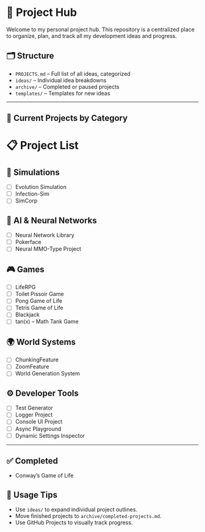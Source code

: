 # 🧠 Project Hub

Welcome to my personal project hub. This repository is a centralized place to organize, plan, and track all my development ideas and progress.

## 🗂 Structure
- `PROJECTS.md` – Full list of all ideas, categorized
- `ideas/` – Individual idea breakdowns
- `archive/` – Completed or paused projects
- `templates/` – Templates for new ideas

---

## 🚀 Current Projects by Category

# 📋 Project List

## 🔬 Simulations
- [ ] Evolution Simulation
- [ ] Infection-Sim
- [ ] SimCorp

## 🧠 AI & Neural Networks
- [ ] Neural Network Library
- [ ] Pokerface
- [ ] Neural MMO-Type Project

## 🎮 Games
- [ ] LifeRPG
- [ ] Toilet Pissoir Game
- [ ] Pong Game of Life
- [ ] Tetris Game of Life
- [ ] Blackjack
- [ ] tan(x) – Math Tank Game

## 🌍 World Systems
- [ ] ChunkingFeature
- [ ] ZoomFeature
- [ ] World Generation System

## ⚙️ Developer Tools
- [ ] Test Generator
- [ ] Logger Project
- [ ] Console UI Project
- [ ] Async Playground
- [ ] Dynamic Settings Inspector

---

## ✅ Completed
- Conway’s Game of Life

## 🧰 Usage Tips
- Use `ideas/` to expand individual project outlines.
- Move finished projects to `archive/completed-projects.md`.
- Use GitHub Projects to visually track progress.
